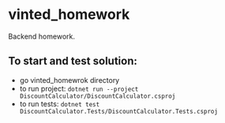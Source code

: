 # vinted_homework
Backend homework.

## To start and test solution:  
  - go vinted_homewrok directory  
  - to run project: `dotnet run --project DiscountCalculator/DiscountCalculator.csproj`  
  - to run tests: `dotnet test DiscountCalculator.Tests/DiscountCalculator.Tests.csproj`  
